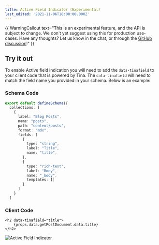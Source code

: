 ```yaml
---
title: Active Field Indicator (Experimental)
last_edited: '2021-11-06T18:00:00.000Z'
---
```


{{ WarningCallout text="This is an experimental feature, and the API is subject to change. We don't yet suggest using this for production use-cases. Have any thoughts? Let us know in the chat, or through the [GitHub discussion](https://github.com/tinacms/tinacms/discussions/2250)!" }}

## Try it out

To enable Active field indication you will need to add the `data-tinafield` to your client code that is powered by Tina. The `data-tinafield` will need to match the field name you provided in your schema. Below is an example:

### Schema Code

```typescript
export default defineSchema({
  collections: [
    {
      label: "Blog Posts",
      name: "posts",
      path: "content/posts",
      format: "mdx",
      fields: [
        {
          type: "string",
          label: "Title",
          name: "title",
        },
        {
          type: "rich-text",
          label: "Body",
          name: "_body",
          templates: []
        }
      ]
    }
  ]
```
### Client Code
```javascript,copy
<h2 data-tinafield="title">
    {props.data.getPostDocument.data.title}
</h2>
```
![Active Field Indicator](https://res.cloudinary.com/forestry-demo/image/upload/v1639489428/tina-io/Active%20Field%20Indicator.gif)
